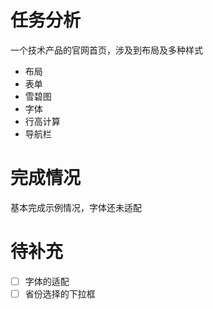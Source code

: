 # 任务分析
一个技术产品的官网首页，涉及到布局及多种样式
- 布局
- 表单
- 雪碧图
- 字体
- 行高计算
- 导航栏

# 完成情况
基本完成示例情况，字体还未适配

# 待补充
- [ ] 字体的适配
- [ ] 省份选择的下拉框
